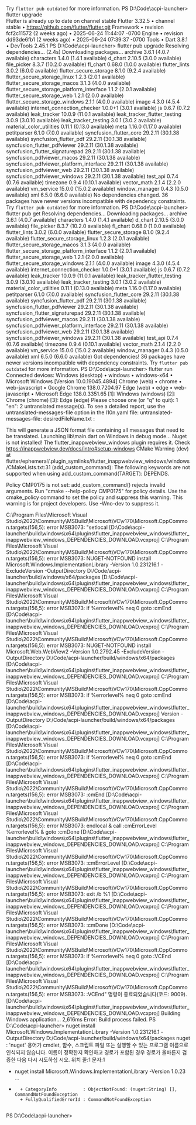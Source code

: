 Try `flutter pub outdated` for more information.
PS D:\Code\acpi-launcher> flutter upgrade    
Flutter is already up to date on channel stable
Flutter 3.32.5 • channel stable • https://github.com/flutter/flutter.git
Framework • revision fcf2c11572 (2 weeks ago) • 2025-06-24 11:44:07 -0700
Engine • revision dd93de6fb1 (2 weeks ago) • 2025-06-24 07:39:37 -0700
Tools • Dart 3.8.1 • DevTools 2.45.1
PS D:\Code\acpi-launcher> flutter pub upgrade
Resolving dependencies... (2.4s)
Downloading packages...
  archive 3.6.1 (4.0.7 available)
  characters 1.4.0 (1.4.1 available)
  d_chart 2.10.5 (3.0.0 available)
  file_picker 8.3.7 (10.2.0 available)
  fl_chart 0.68.0 (1.0.0 available)
  flutter_lints 3.0.2 (6.0.0 available)
  flutter_secure_storage 8.1.0 (9.2.4 available)
  flutter_secure_storage_linux 1.2.3 (2.0.1 available)
  flutter_secure_storage_macos 3.1.3 (4.0.0 available)
  flutter_secure_storage_platform_interface 1.1.2 (2.0.1 available)
  flutter_secure_storage_web 1.2.1 (2.0.0 available)
  flutter_secure_storage_windows 2.1.1 (4.0.0 available)
  image 4.3.0 (4.5.4 available)
  internet_connection_checker 1.0.0+1 (3.0.1 available)
  js 0.6.7 (0.7.2 available)
  leak_tracker 10.0.9 (11.0.1 available)
  leak_tracker_flutter_testing 3.0.9 (3.0.10 available)
  leak_tracker_testing 3.0.1 (3.0.2 available)
  material_color_utilities 0.11.1 (0.13.0 available)
  meta 1.16.0 (1.17.0 available)
  petitparser 6.1.0 (7.0.0 available)
  syncfusion_flutter_core 29.2.11 (30.1.38 available)
  syncfusion_flutter_pdf 29.2.11 (30.1.38 available)
  syncfusion_flutter_pdfviewer 29.2.11 (30.1.38 available)
  syncfusion_flutter_signaturepad 29.2.11 (30.1.38 available)
  syncfusion_pdfviewer_macos 29.2.11 (30.1.38 available)
  syncfusion_pdfviewer_platform_interface 29.2.11 (30.1.38 available)
  syncfusion_pdfviewer_web 29.2.11 (30.1.38 available)
  syncfusion_pdfviewer_windows 29.2.11 (30.1.38 available)
  test_api 0.7.4 (0.7.6 available)
  timezone 0.9.4 (0.10.1 available)
  vector_math 2.1.4 (2.2.0 available)
  vm_service 15.0.0 (15.0.2 available)
  window_manager 0.4.3 (0.5.0 available)
  xml 6.5.0 (6.6.0 available)
No dependencies changed.
36 packages have newer versions incompatible with dependency constraints.
Try `flutter pub outdated` for more information.
PS D:\Code\acpi-launcher> flutter pub get
Resolving dependencies... 
Downloading packages... 
  archive 3.6.1 (4.0.7 available)
  characters 1.4.0 (1.4.1 available)
  d_chart 2.10.5 (3.0.0 available)
  file_picker 8.3.7 (10.2.0 available)
  fl_chart 0.68.0 (1.0.0 available)
  flutter_lints 3.0.2 (6.0.0 available)
  flutter_secure_storage 8.1.0 (9.2.4 available)
  flutter_secure_storage_linux 1.2.3 (2.0.1 available)
  flutter_secure_storage_macos 3.1.3 (4.0.0 available)
  flutter_secure_storage_platform_interface 1.1.2 (2.0.1 available)
  flutter_secure_storage_web 1.2.1 (2.0.0 available)
  flutter_secure_storage_windows 2.1.1 (4.0.0 available)
  image 4.3.0 (4.5.4 available)
  internet_connection_checker 1.0.0+1 (3.0.1 available)
  js 0.6.7 (0.7.2 available)
  leak_tracker 10.0.9 (11.0.1 available)
  leak_tracker_flutter_testing 3.0.9 (3.0.10 available)
  leak_tracker_testing 3.0.1 (3.0.2 available)
  material_color_utilities 0.11.1 (0.13.0 available)
  meta 1.16.0 (1.17.0 available)
  petitparser 6.1.0 (7.0.0 available)
  syncfusion_flutter_core 29.2.11 (30.1.38 available)
  syncfusion_flutter_pdf 29.2.11 (30.1.38 available)
  syncfusion_flutter_pdfviewer 29.2.11 (30.1.38 available)
  syncfusion_flutter_signaturepad 29.2.11 (30.1.38 available)
  syncfusion_pdfviewer_macos 29.2.11 (30.1.38 available)
  syncfusion_pdfviewer_platform_interface 29.2.11 (30.1.38 available)
  syncfusion_pdfviewer_web 29.2.11 (30.1.38 available)
  syncfusion_pdfviewer_windows 29.2.11 (30.1.38 available)
  test_api 0.7.4 (0.7.6 available)
  timezone 0.9.4 (0.10.1 available)
  vector_math 2.1.4 (2.2.0 available)
  vm_service 15.0.0 (15.0.2 available)
  window_manager 0.4.3 (0.5.0 available)
  xml 6.5.0 (6.6.0 available)
Got dependencies!
36 packages have newer versions incompatible with dependency constraints.
Try `flutter pub outdated` for more information.
PS D:\Code\acpi-launcher> flutter run        
Connected devices:
Windows (desktop) • windows • windows-x64    • Microsoft Windows [Version 10.0.19045.4894]
Chrome (web)      • chrome  • web-javascript • Google Chrome 138.0.7204.97
Edge (web)        • edge    • web-javascript • Microsoft Edge 138.0.3351.65
[1]: Windows (windows)
[2]: Chrome (chrome)
[3]: Edge (edge)
Please choose one (or "q" to quit): 1
"en": 2 untranslated message(s).
To see a detailed report, use the untranslated-messages-file 
option in the l10n.yaml file:
untranslated-messages-file: desiredFileName.txt
<other option>: <other selection>


This will generate a JSON format file containing all messages that
need to be translated.
Launching lib\main.dart on Windows in debug mode...
Nuget is not installed! The flutter_inappwebview_windows plugin requires it. Check https://inappwebview.dev/docs/intro#setup-windows
CMake Warning (dev) at flutter/ephemeral/.plugin_symlinks/flutter_inappwebview_windows/windows/CMakeLists.txt:31 (add_custom_command):
  The following keywords are not supported when using
  add_custom_command(TARGET): DEPENDS.

  Policy CMP0175 is not set: add_custom_command() rejects invalid arguments.
  Run "cmake --help-policy CMP0175" for policy details.  Use the cmake_policy
  command to set the policy and suppress this warning.
This warning is for project developers.  Use -Wno-dev to suppress it.

C:\Program Files\Microsoft Visual Studio\2022\Community\MSBuild\Microsoft\VC\v170\Microsoft.CppCommon.targets(156,5): error MSB3073: "setlocal [D:\Code\acpi-launcher\build\windows\x64\plugins\flutter_inappwebview_windows\flutter_inappwebview_windows_DEPENDENCIES_DOWNLOAD.vcxproj]
C:\Program Files\Microsoft Visual Studio\2022\Community\MSBuild\Microsoft\VC\v170\Microsoft.CppCommon.targets(156,5): error MSB3073: NUGET-NOTFOUND install Microsoft.Windows.ImplementationLibrary -Version 1.0.231216.1 -ExcludeVersion -OutputDirectory D:/Code/acpi-launcher/build/windows/x64/packages [D:\Code\acpi-launcher\build\windows\x64\plugins\flutter_inappwebview_windows\flutter_inappwebview_windows_DEPENDENCIES_DOWNLOAD.vcxproj]
C:\Program Files\Microsoft Visual Studio\2022\Community\MSBuild\Microsoft\VC\v170\Microsoft.CppCommon.targets(156,5): error MSB3073: if %errorlevel% neq 0 goto :cmEnd [D:\Code\acpi-launcher\build\windows\x64\plugins\flutter_inappwebview_windows\flutter_inappwebview_windows_DEPENDENCIES_DOWNLOAD.vcxproj]
C:\Program Files\Microsoft Visual Studio\2022\Community\MSBuild\Microsoft\VC\v170\Microsoft.CppCommon.targets(156,5): error MSB3073: NUGET-NOTFOUND install Microsoft.Web.WebView2 -Version 1.0.2792.45 -ExcludeVersion -OutputDirectory D:/Code/acpi-launcher/build/windows/x64/packages [D:\Code\acpi-launcher\build\windows\x64\plugins\flutter_inappwebview_windows\flutter_inappwebview_windows_DEPENDENCIES_DOWNLOAD.vcxproj]
C:\Program Files\Microsoft Visual Studio\2022\Community\MSBuild\Microsoft\VC\v170\Microsoft.CppCommon.targets(156,5): error MSB3073: if %errorlevel% neq 0 goto :cmEnd [D:\Code\acpi-launcher\build\windows\x64\plugins\flutter_inappwebview_windows\flutter_inappwebview_windows_DEPENDENCIES_DOWNLOAD.vcxproj]
Version -OutputDirectory D:/Code/acpi-launcher/build/windows/x64/packages [D:\Code\acpi-launcher\build\windows\x64\plugins\flutter_inappwebview_windows\flutter_inappwebview_windows_DEPENDENCIES_DOWNLOAD.vcxproj]
C:\Program Files\Microsoft Visual Studio\2022\Community\MSBuild\Microsoft\VC\v170\Microsoft.CppCommon.targets(156,5): error MSB3073: if %errorlevel% neq 0 goto :cmEnd [D:\Code\acpi-launcher\build\windows\x64\plugins\flutter_inappwebview_windows\flutter_inappwebview_windows_DEPENDENCIES_DOWNLOAD.vcxproj]
C:\Program Files\Microsoft Visual Studio\2022\Community\MSBuild\Microsoft\VC\v170\Microsoft.CppCommon.targets(156,5): error MSB3073: :cmEnd [D:\Code\acpi-launcher\build\windows\x64\plugins\flutter_inappwebview_windows\flutter_inappwebview_windows_DEPENDENCIES_DOWNLOAD.vcxproj]
C:\Program Files\Microsoft Visual Studio\2022\Community\MSBuild\Microsoft\VC\v170\Microsoft.CppCommon.targets(156,5): error MSB3073: endlocal & call :cmErrorLevel %errorlevel% & goto :cmDone [D:\Code\acpi-launcher\build\windows\x64\plugins\flutter_inappwebview_windows\flutter_inappwebview_windows_DEPENDENCIES_DOWNLOAD.vcxproj]
C:\Program Files\Microsoft Visual Studio\2022\Community\MSBuild\Microsoft\VC\v170\Microsoft.CppCommon.targets(156,5): error MSB3073: :cmErrorLevel [D:\Code\acpi-launcher\build\windows\x64\plugins\flutter_inappwebview_windows\flutter_inappwebview_windows_DEPENDENCIES_DOWNLOAD.vcxproj]
C:\Program Files\Microsoft Visual Studio\2022\Community\MSBuild\Microsoft\VC\v170\Microsoft.CppCommon.targets(156,5): error MSB3073: exit /b %1 [D:\Code\acpi-launcher\build\windows\x64\plugins\flutter_inappwebview_windows\flutter_inappwebview_windows_DEPENDENCIES_DOWNLOAD.vcxproj]
C:\Program Files\Microsoft Visual Studio\2022\Community\MSBuild\Microsoft\VC\v170\Microsoft.CppCommon.targets(156,5): error MSB3073: :cmDone [D:\Code\acpi-launcher\build\windows\x64\plugins\flutter_inappwebview_windows\flutter_inappwebview_windows_DEPENDENCIES_DOWNLOAD.vcxproj]
C:\Program Files\Microsoft Visual Studio\2022\Community\MSBuild\Microsoft\VC\v170\Microsoft.CppCommon.targets(156,5): error MSB3073: if %errorlevel% neq 0 goto :VCEnd [D:\Code\acpi-launcher\build\windows\x64\plugins\flutter_inappwebview_windows\flutter_inappwebview_windows_DEPENDENCIES_DOWNLOAD.vcxproj]
C:\Program Files\Microsoft Visual Studio\2022\Community\MSBuild\Microsoft\VC\v170\Microsoft.CppCommon.targets(156,5): error MSB3073: :VCEnd" 명령이 종료되었습니다(코드: 9009). [D:\Code\acpi-launcher\build\windows\x64\plugins\flutter_inappwebview_windows\flutter_inappwebview_windows_DEPENDENCIES_DOWNLOAD.vcxproj]
Building Windows application...                                  2,616ms
Error: Build process failed.
PS D:\Code\acpi-launcher> nuget install Microsoft.Windows.ImplementationLibrary -Version 1.0.231216.1 -OutputDirectory D:/Code/acpi-launcher/build/windows/x64/packages
nuget : 'nuget' 용어가 cmdlet, 함수, 스크립트 파일 또는 실행할 수 있는 프로그램 이름으로 인식되지 않습니다. 이름이 정확한지 확인하고 경로가 포함된 경우 경로가 올바른지 검증한 다음 다시 시도하십
시오.
위치 줄:1 문자:1
+ nuget install Microsoft.Windows.ImplementationLibrary -Version 1.0.23 ...
+ ~~~~~
    + CategoryInfo          : ObjectNotFound: (nuget:String) [], CommandNotFoundException
    + FullyQualifiedErrorId : CommandNotFoundException
 
PS D:\Code\acpi-launcher>
